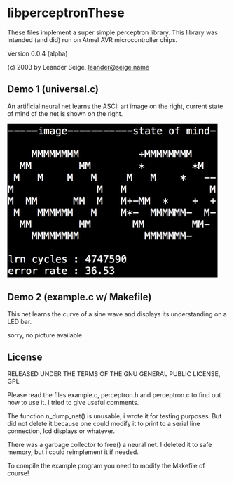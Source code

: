 # libperceptronThese

These files implement a super simple perceptron library. This library was intended (and did) run on Atmel AVR
 microcontroller chips.

Version 0.0.4 (alpha)

(c) 2003 by Leander Seige, leander@seige.name


## Demo 1 (universal.c)

An artificial neural net learns the ASCII art image on the right, current state of mind of the net is shown on the right.

![Alt Text](demo.gif)


## Demo 2 (example.c w/ Makefile)

This net learns the curve of a sine wave and displays its understanding on a LED bar.

sorry, no picture available

## License

RELEASED UNDER THE TERMS OF THE GNU GENERAL PUBLIC LICENSE, GPL

Please read the files example.c, perceptron.h and perceptron.c
to find out how to use it. I tried to give useful comments.

The function n_dump_net() is unusable, i wrote it for testing
purposes. But did not delete it because one could modify it to
print to a serial line connection, lcd displays or whatever.

There was a garbage collector to free() a neural net. I deleted
it to safe memory, but i could reimplement it if needed.

To compile the example program you need to modify the Makefile
of course!
